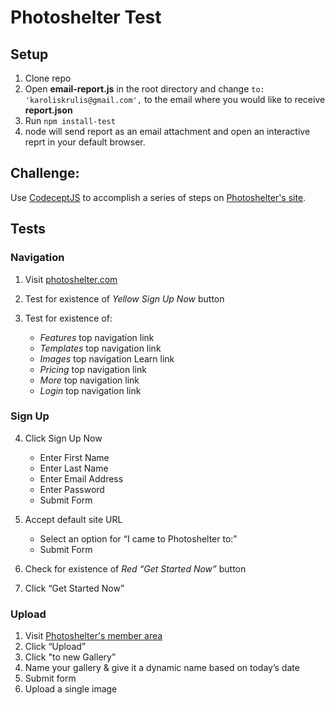 # Photoshelter Test

## Setup

1. Clone repo 
2. Open __email-report.js__ in the root directory and change `to: 'karoliskrulis@gmail.com',` to the email where you would like to receive __report.json__
3. Run 	`npm install-test`
4. node will send report as an email attachment and open an interactive reprt in your default browser. 

## Challenge: 

Use [CodeceptJS](http://codecept.io/) to accomplish a series of steps on [Photoshelter's site](https://www.photoshelter.com/). 

## Tests

### Navigation

1. Visit [photoshelter.com](https://www.photoshelter.com/)
2. Test for existence of *Yellow Sign Up Now* button
3. Test for existence of:

    * *Features* top navigation link
    * *Templates* top navigation link
    * *Images* top navigation Learn link
    * *Pricing* top navigation link
    * *More* top navigation link
    * *Login* top navigation link


### Sign Up

4. Click Sign Up Now 

    * Enter First Name
    * Enter Last Name
    * Enter Email Address
    * Enter Password
    * Submit Form

5. Accept default site URL

    * Select an option for “I came to Photoshelter to:”
    * Submit Form


6. Check for existence of *Red “Get Started Now”* button
7. Click “Get Started Now”


### Upload

1. Visit [Photoshelter's member area](http://www.photoshelter.com/mem/home/)
2. Click “Upload”
3. Click "to new Gallery”
4. Name your gallery & give it a dynamic name based on today’s date
5. Submit form
6. Upload a single image

